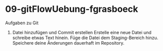 # 09-gitFlowUebung-fgrasboeck
Aufgaben zu Git 

1) Datei hinzufügen und Commit erstellen
  	Erstelle eine neue Datei und schreibe etwas Text hinein.
    Füge die Datei dem Staging-Bereich hinzu.
    Speichere deine Änderungen dauerhaft im Repository.
